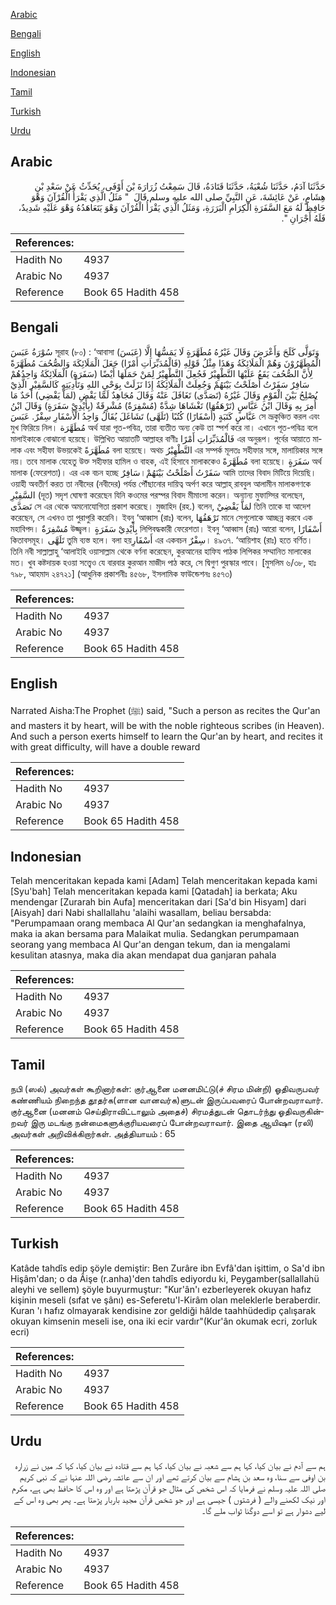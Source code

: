 [Arabic](#arabic)

[Bengali](#bengali)

[English](#english)

[Indonesian](#indonesian)

[Tamil](#tamil)

[Turkish](#turkish)

[Urdu](#urdu)

## Arabic


<div dir="rtl" lang="ar" style={{fontSize:'larger',backgroundColor:'#f8f9fa',padding:20}}>
حَدَّثَنَا آدَمُ، حَدَّثَنَا شُعْبَةُ، حَدَّثَنَا قَتَادَةُ، قَالَ سَمِعْتُ زُرَارَةَ بْنَ أَوْفَى، يُحَدِّثُ عَنْ سَعْدِ بْنِ هِشَامٍ، عَنْ عَائِشَةَ، عَنِ النَّبِيِّ صلى الله عليه وسلم قَالَ ‏ "‏ مَثَلُ الَّذِي يَقْرَأُ الْقُرْآنَ وَهْوَ حَافِظٌ لَهُ مَعَ السَّفَرَةِ الْكِرَامِ الْبَرَرَةِ، وَمَثَلُ الَّذِي يَقْرَأُ الْقُرْآنَ وَهْوَ يَتَعَاهَدُهُ وَهْوَ عَلَيْهِ شَدِيدٌ، فَلَهُ أَجْرَانِ ‏"‏‏.‏
</div>
<div style={{backgroundColor:'#f8f9fa',padding:20, marginBottom: 10}}><table> <thead> <tr> <th>References:</th> <th></th> </tr> </thead> <tbody><tr><td>Hadith No</td><td>4937</td></tr><tr><td>Arabic No</td><td>4937</td></tr><tr><td>Reference</td><td>Book 65 Hadith 458</td></tr></tbody></table></div>

## Bengali


<div dir="ltr" lang="bn" style={{fontSize:'larger',backgroundColor:'#f8f9fa',padding:20}}>
سُوْرَةُ عَبَسَ সূরাহ (৮০) : ‘আবাসা (عَبَسَ) وَتَوَلَّى كَلَحَ وَأَعْرَضَ وَقَالَ غَيْرُهُ مُطَهَّرَةٍ لَا يَمَسُّهَا إِلَّا الْمُطَهَّرُوْنَ وَهُمْ الْمَلَائِكَةُ وَهَذَا مِثْلُ قَوْلِهِ (فَالْمُدَبِّرَاتِ أَمْرًا) جَعَلَ الْمَلَائِكَةَ وَالصُّحُفَ مُطَهَّرَةً لِأَنَّ الصُّحُفَ يَقَعُ عَلَيْهَا التَّطْهِيْرُ فَجُعِلَ التَّطْهِيْرُ لِمَنْ حَمَلَهَا أَيْضًا (سَفَرَةٍ) الْمَلَائِكَةُ وَاحِدُهُمْ سَافِرٌ سَفَرْتُ أَصْلَحْتُ بَيْنَهُمْ وَجُعِلَتْ الْمَلَائِكَةُ إِذَا نَزَلَتْ بِوَحْيِ اللهِ وَتَأْدِيَتِهِ كَالسَّفِيْرِ الَّذِيْ يُصْلِحُ بَيْنَ الْقَوْمِ وَقَالَ غَيْرُهُ (تَصَدَّى) تَغَافَلَ عَنْهُ وَقَالَ مُجَاهِدٌ لَمَّا يَقْضِ (لمَاَّ يَقْضِي) أَحَدٌ مَا أُمِرَ بِهِ وَقَالَ ابْنُ عَبَّاسٍ (تَرْهَقُهَا) تَغْشَاهَا شِدَّةٌ (مُسْفِرَةٌ) مُشْرِقَةٌ (بِأَيْدِيْ سَفَرَةٍ) وَقَالَ ابْنُ عَبَّاسٍ كَتَبَةٍ (أَسْفَارًا) كُتُبًا (تَلَهَّى) تَشَاغَلَ يُقَالُ وَاحِدُ الْأَسْفَارِ سِفْرٌ. عَبَسَ সে ভ্রূকুঞ্চিত করল এবং মুখ ফিরিয়ে নিল। مُطَهَّرَة অর্থ যারা পূত-পবিত্র, তারা ব্যতীত অন্য কেউ তা স্পর্শ করে না। এখানে পূত-পবিত্র বলে মালাইকাকে বোঝানো হয়েছে। উল্লিখিত আয়াতটি আল্লাহর বাণীঃ فَالْمُدَبِّرَاتِ أَمْرًا এর অনুরূপ। পূর্বের আয়াতে মালাক এবং সহীফা উভয়কেই مُطَهَّرَةً বলা হয়েছে। অথচ التَّطْهِيْرُ এর সম্পর্ক মূলতঃ সহীফার সঙ্গে, মালায়িকার সঙ্গে নয়। তবে মালাক যেহেতু উক্ত সহীফার হামিল ও বাহক, এই হিসাবে মালাককেও مُطَهَّرَةً বলা হয়েছে। سَفَرَةٍ অর্থ মালাক (ফেরেশতা)। এর এক বচন হচ্ছে سَافِرٌ।سَفَرْتُ أَصْلَحْتُ بَيْنَهُمْ আমি তাদের বিবাদ মিটিয়ে দিয়েছি। ওয়াহী অবতীর্ণ করত তা নবীদের (নবীদের) পর্যন্ত পৌঁছানোর দায়িত্ব অর্পণ করে আল্লাহ্ রাববুল আলামীন মালাকগণকে السَّفِيْرِ (দূত) সদৃশ ঘোষণা করেছেন যিনি কওমের পরস্পর বিবাদ মীমাংসা করেন। অন্যান্য মুফাস্সির বলেছেন, تَصَدَّى সে এর থেকে অমনোযোগিতা প্রকাশ করেছে। মুজাহিদ (রহ.) বলেন, لمَاَّ يَقْضِيْ তিনি তাকে যা আদেশ করেছেন, সে এখনও তা পুরাপুরি করেনি। ইবনু ‘আব্বাস (রাঃ) বলেন, تَرْهَقُهَا মানে সেগুলোকে আচ্ছন্ন করবে এক মহাবিপদ। مُسْفِرَةٌ উজ্জ্বল। بِأَيْدِيْ سَفَرَةٍ লিপিবদ্ধকারী ফেরেশতা। ইবনু ‘আব্বাস (রাঃ) আরো বলেন, أَسْفَارًا কিতাবসমূহ। تَلَهَّى তুমি ব্যস্ত হলে। বলা হয়أَسْفَارِ এর একবচন سِفْرٌ। ৪৯৩৭. ‘আয়িশাহ (রাঃ) হতে বর্ণিত। তিনি নবী সাল্লাল্লাহু ‘আলাইহি ওয়াসাল্লাম থেকে বর্ণনা করেছেন, কুরআনের হাফিয পাঠক লিপিকর সম্মানিত মালাকের মত। খুব কষ্টদায়ক হওয়া সত্ত্বেও যে বারবার কুরআন মাজীদ পাঠ করে, সে দ্বিগুণ পুরস্কার পাবে। [মুসলিম ৬/৩৮, হাঃ ৭৯৮, আহমাদ ২৪৭২১] (আধুনিক প্রকাশনীঃ ৪৫৬৮, ইসলামিক ফাউন্ডেশনঃ ৪৫৭৩)
</div>
<div style={{backgroundColor:'#f8f9fa',padding:20, marginBottom: 10}}><table> <thead> <tr> <th>References:</th> <th></th> </tr> </thead> <tbody><tr><td>Hadith No</td><td>4937</td></tr><tr><td>Arabic No</td><td>4937</td></tr><tr><td>Reference</td><td>Book 65 Hadith 458</td></tr></tbody></table></div>

## English


<div dir="ltr" lang="en" style={{fontSize:'larger',backgroundColor:'#f8f9fa',padding:20}}>
Narrated Aisha:The Prophet (ﷺ) said, "Such a person as recites the Qur'an and masters it by heart, will be with the noble righteous scribes (in Heaven). And such a person exerts himself to learn the Qur'an by heart, and recites it with great difficulty, will have a double reward
</div>
<div style={{backgroundColor:'#f8f9fa',padding:20, marginBottom: 10}}><table> <thead> <tr> <th>References:</th> <th></th> </tr> </thead> <tbody><tr><td>Hadith No</td><td>4937</td></tr><tr><td>Arabic No</td><td>4937</td></tr><tr><td>Reference</td><td>Book 65 Hadith 458</td></tr></tbody></table></div>

## Indonesian


<div dir="ltr" lang="id" style={{fontSize:'larger',backgroundColor:'#f8f9fa',padding:20}}>
Telah menceritakan kepada kami [Adam] Telah menceritakan kepada kami [Syu'bah] Telah menceritakan kepada kami [Qatadah] ia berkata; Aku mendengar [Zurarah bin Aufa] menceritakan dari [Sa'd bin Hisyam] dari [Aisyah] dari Nabi shallallahu 'alaihi wasallam, beliau bersabda: "Perumpamaan orang membaca Al Qur'an sedangkan ia menghafalnya, maka ia akan bersama para Malaikat mulia. Sedangkan perumpamaan seorang yang membaca Al Qur'an dengan tekum, dan ia mengalami kesulitan atasnya, maka dia akan mendapat dua ganjaran pahala
</div>
<div style={{backgroundColor:'#f8f9fa',padding:20, marginBottom: 10}}><table> <thead> <tr> <th>References:</th> <th></th> </tr> </thead> <tbody><tr><td>Hadith No</td><td>4937</td></tr><tr><td>Arabic No</td><td>4937</td></tr><tr><td>Reference</td><td>Book 65 Hadith 458</td></tr></tbody></table></div>

## Tamil


<div dir="ltr" lang="ta" style={{fontSize:'larger',backgroundColor:'#f8f9fa',padding:20}}>
நபி (ஸல்) அவர்கள் கூறினார்கள்: குர்ஆனை மனனமிட்டு(ச் சிரம மின்றி) ஓதிவருபவர் கண்ணியம் நிறைந்த தூதர்க(ளான வானவர்க)ளுடன் இருப்பவரைப் போன்றவராவார். குர்ஆனை (மனனம் செய்திராவிட்டாலும் அதைச்) சிரமத்துடன் தொடர்ந்து ஓதிவருகின்றவர் இரு மடங்கு நன்மைகளுக்குரியவரைப் போன்றவராவார். இதை ஆயிஷா (ரலி) அவர்கள் அறிவிக்கிறார்கள். அத்தியாயம் : 65
</div>
<div style={{backgroundColor:'#f8f9fa',padding:20, marginBottom: 10}}><table> <thead> <tr> <th>References:</th> <th></th> </tr> </thead> <tbody><tr><td>Hadith No</td><td>4937</td></tr><tr><td>Arabic No</td><td>4937</td></tr><tr><td>Reference</td><td>Book 65 Hadith 458</td></tr></tbody></table></div>

## Turkish


<div dir="ltr" lang="tr" style={{fontSize:'larger',backgroundColor:'#f8f9fa',padding:20}}>
Katâde tahdîs edip şöyle demiştir: Ben Zurâre ibn Evfâ'dan işittim, o Sa'd ibn Hişâm'dan; o da Âişe (r.anha)'den tahdîs ediyordu ki, Peygamber(sallallahü aleyhi ve sellem) şöyle buyurmuştur: "Kur'ân'ı ezberleyerek okuyan hafız kişinin meseli (sıfat ve şânı) es-Seferetu'l-Kirâm olan meleklerle beraberdir. Kuran 'ı hafız olmayarak kendisine zor geldiği hâlde taahhüdedip çalışarak okuyan kimsenin meseli ise, ona iki ecir vardır"(Kur'ân okumak ecri, zorluk ecri)
</div>
<div style={{backgroundColor:'#f8f9fa',padding:20, marginBottom: 10}}><table> <thead> <tr> <th>References:</th> <th></th> </tr> </thead> <tbody><tr><td>Hadith No</td><td>4937</td></tr><tr><td>Arabic No</td><td>4937</td></tr><tr><td>Reference</td><td>Book 65 Hadith 458</td></tr></tbody></table></div>

## Urdu


<div dir="rtl" lang="ur" style={{fontSize:'larger',backgroundColor:'#f8f9fa',padding:20}}>
ہم سے آدم نے بیان کیا، کہا ہم سے شعبہ نے بیان کیا، کہا ہم سے قتادہ نے بیان کیا، کہا کہ میں نے زرارہ بن اوفی سے سنا، وہ سعد بن ہشام سے بیان کرتے تھے اور ان سے عائشہ رضی اللہ عنہا نے کہ نبی کریم صلی اللہ علیہ وسلم نے فرمایا کہ اس شخص کی مثال جو قرآن پڑھتا ہے اور وہ اس کا حافظ بھی ہے، مکرم اور نیک لکھنے والے ( فرشتوں ) جیسی ہے اور جو شخص قرآن مجید باربار پڑھتا ہے۔ پھر بھی وہ اس کے لیے دشوار ہے تو اسے دوگنا ثواب ملے گا۔
</div>
<div style={{backgroundColor:'#f8f9fa',padding:20, marginBottom: 10}}><table> <thead> <tr> <th>References:</th> <th></th> </tr> </thead> <tbody><tr><td>Hadith No</td><td>4937</td></tr><tr><td>Arabic No</td><td>4937</td></tr><tr><td>Reference</td><td>Book 65 Hadith 458</td></tr></tbody></table></div>